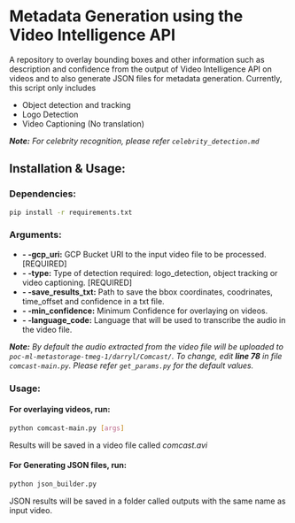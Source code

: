# Metadata Generation using the Video Intelligence API

A repository to overlay bounding boxes and other information such as description and confidence from the output of Video Intelligence API on videos and to also generate JSON files for metadata generation. Currently, this script only includes

- Object detection and tracking
- Logo Detection
- Video Captioning (No translation)

****Note:*** For celebrity recognition, please refer `celebrity_detection.md`*

## Installation & Usage:

### Dependencies:
```sh
pip install -r requirements.txt
```

### Arguments:

- **- -gcp_uri:** GCP Bucket URI to the input video file to be processed. [REQUIRED]
- **- -type:** Type of detection required: logo_detection, object tracking or video captioning. [REQUIRED]
- **- -save_results_txt:** Path to save the bbox coordinates, coodrinates, time_offset and confidence in a txt file. 
- **- -min_confidence:** Minimum Confidence for overlaying on videos.
- **- -language_code:** Language that will be used to transcribe the audio in the video file.

****Note:*** By default the audio extracted from the video file will be uploaded to `poc-ml-metastorage-tmeg-1/darryl/Comcast/`. To change, edit ***line 78*** in file `comcast-main.py`. Please refer `get_params.py` for the default values.*

### Usage:

#### For overlaying videos, run:
```sh
python comcast-main.py [args]
```
Results will be saved in a video file called *comcast.avi*
#### For Generating JSON files, run:

```sh
python json_builder.py
```
JSON results will be saved in a folder called outputs with the same name as input video.



